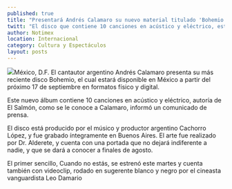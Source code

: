 ```yaml
---
published: true
title: "Presentará Andrés Calamaro su nuevo material titulado 'Bohemio'"
twitt: "El disco que contiene 10 canciones en acústico y eléctrico, estará disponible en México a partir del 17 de septiembre."
author: Notimex
location: Internacional
category: Cultura y Espectáculos
layout: posts
---
```


![](http://i.imgur.com/c5ZLMHtm.jpg)México, D.F. El cantautor argentino Andrés Calamaro presenta su más reciente disco Bohemio, el cual estará disponible en México a partir del próximo 17 de septiembre en formatos físico y digital.

Este nuevo álbum contiene 10 canciones en acústico y eléctrico, autoría de El Salmón, como se le conoce a Calamaro, informó un comunicado de prensa.

El disco está producido por el músico y productor argentino Cachorro López, y fue grabado íntegramente en Buenos Aires. El arte fue realizado por Dr. Alderete, y cuenta con una portada que no dejará indiferente a nadie, y que se dará a conocer a finales de agosto.

El primer sencillo, Cuando no estás, se estrenó este martes y cuenta también con videoclip, rodado en sugerente blanco y negro por el cineasta vanguardista Leo Damario
